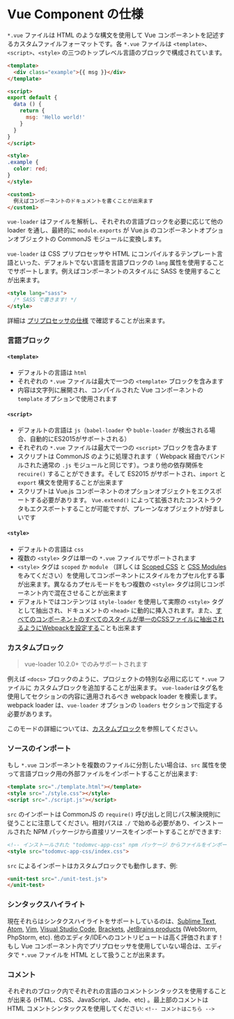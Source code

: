 # Vue Component の仕様

`*.vue` ファイルは HTML のような構文を使用して Vue コンポーネントを記述するカスタムファイルフォーマットです。各 `*.vue` ファイルは `<template>`、`<script>`、`<style>` の三つのトップレベル言語のブロックで構成されています。

``` html
<template>
  <div class="example">{{ msg }}</div>
</template>

<script>
export default {
  data () {
    return {
      msg: 'Hello world!'
    }
  }
}
</script>

<style>
.example {
  color: red;
}
</style>

<custom1>
  例えばコンポーネントのドキュメントを書くことが出来ます
</custom1>
```

`vue-loader` はファイルを解析し、それぞれの言語ブロックを必要に応じて他の loader を通し、最終的に `module.exports` が Vue.js のコンポーネントオプションオブジェクトの CommonJS モジュールに変換します。

`vue-loader` は CSS プリプロセッサや HTML にコンパイルするテンプレート言語といった、デフォルトでない言語を言語ブロックの `lang` 属性を使用することでサポートします。例えばコンポーネントのスタイルに SASS を使用することが出来ます。

``` html
<style lang="sass">
  /* SASS で書きます! */
</style>
```
詳細は [プリプロセッサの仕様](../configurations/pre-processors.md) で確認することが出来ます。

### 言語ブロック

#### `<template>`

- デフォルトの言語は `html`
- それぞれの `*.vue` ファイルは最大で一つの `<template>` ブロックを含みます
- 内容は文字列に展開され、コンパイルされた Vue コンポーネントの `template` オプションで使用されます

#### `<script>`

- デフォルトの言語は `js`（`babel-loader` や `buble-loader` が検出される場合、自動的にES2015がサポートされる）
- それぞれの `*.vue` ファイルは最大で一つの `<script>` ブロックを含みます
- スクリプトは CommonJS のように処理されます（ Webpack 経由でバンドルされた通常の `.js` モジュールと同じです）。つまり他の依存関係を `recuire()` することができます。そして ES2015 がサポートされ、`import` と `export` 構文を使用することが出来ます
- スクリプトは Vue.js コンポーネントのオプションオブジェクトをエクスポートする必要があります。 `Vue.extend()` によって拡張されたコンストラクタもエクスポートすることが可能ですが、プレーンなオブジェクトが好ましいです

#### `<style>`

- デフォルトの言語は `css`
- 複数の `<style>` タグは単一の `*.vue` ファイルでサポートされます
- `<style>` タグは `scoped` か `module` （詳しくは [Scoped CSS](../features/scoped-css.md) と [CSS Modules](../features/css-modules.md) をみてください）を使用してコンポーネントにスタイルをカプセル化する事が出来ます。異なるカプセルモードをもつ複数の `<style>` タグは同じコンポーネント内で混在させることが出来ます
- デフォルトではコンテンツは `style-loader` を使用して実際の `<style>` タグとして抽出され、ドキュメントの `<head>` に動的に挿入されます。また、[すべてのコンポーネントのすべてのスタイルが単一のCSSファイルに抽出されるようにWebpackを設定する](../configurations/extract-css.md)ことも出来ます

### カスタムブロック

> vue-loader 10.2.0+ でのみサポートされます

例えば `<docs>` ブロックのように、プロジェクトの特別な必用に応じて `*.vue` ファイルに カスタムブロックを追加することが出来ます。 `vue-loader`はタグ名を使用してセクションの内容に適用されるべき webpack loader を検索します。webpack loader は、`vue-loader` オプションの `loaders` セクションで指定する必要があります。

このモードの詳細については、[カスタムブロック](../configurations/custom-blocks.md)を参照してください。

### ソースのインポート

もし `*.vue` コンポーネントを複数のファイルに分割したい場合は、`src` 属性を使って言語ブロック用の外部ファイルをインポートすることが出来ます:

``` html
<template src="./template.html"></template>
<style src="./style.css"></style>
<script src="./script.js"></script>
```

`src` のインポートは CommonJS の `require()` 呼び出しと同じパス解決規則に従うことに注意してください。相対パスは `./` で始める必要があり、インストールされた NPM パッケージから直接リソースをインポートすることができます:

``` html
<!-- インストールされた "todomvc-app-css" npm パッケージ からファイルをインポートします-->
<style src="todomvc-app-css/index.css">
```

`src` によるインポートはカスタムブロックでも動作します、例:

``` html
<unit-test src="./unit-test.js">
</unit-test>
```

### シンタックスハイライト

現在それらはシンタクスハイライトをサポートしているのは、[Sublime Text](https://github.com/vuejs/vue-syntax-highlight), [Atom](https://atom.io/packages/language-vue), [Vim](https://github.com/posva/vim-vue), [Visual Studio Code](https://marketplace.visualstudio.com/items/liuji-jim.vue), [Brackets](https://github.com/pandao/brackets-vue), [JetBrains products](https://plugins.jetbrains.com/plugin/8057) (WebStorm, PhpStorm, etc). 他のエディタ/IDEへのコントリビュートは高く評価されます！もし Vue コンポーネント内でプリプロセッサを使用していない場合は、エディタで `*.vue` ファイルを HTML として扱うことが出来ます。

### コメント

それぞれのブロック内でそれぞれの言語のコメントシンタックスを使用することが出来る (HTML、CSS、JavaScript、Jade、etc) 。最上部のコメントは HTML コメントシンタックスを使用してください: `<!-- コメントはこちら -->`
